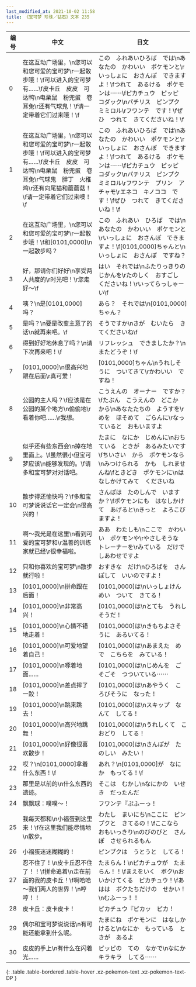 ```yaml
---
last_modified_at: 2021-10-02 11:58
title: 《宝可梦 珍珠／钻石》文本 235
---
```

| 编号 | 中文 | 日文 |
| ---- | ---- | ---- |
| 0 | 在这互动广场里，\n您可以和您可爱的宝可梦\r一起散步哦！\f可以进入的宝可梦有……\f皮卡丘　皮皮　可达鸭\n电栗鼠　粉兜蛋　卷耳兔\r还有气球鬼！\f请一定带着它们过来哦！\f | この　ふれあいひろば　では\nあなたの　かわいい　ポケモンと\rいっしょに　おさんぽ　できますよ！\fつれて　あるける　ポケモンは⋯⋯\fピカチュウ　ピッピ　コダック\nパチリス　ピンプク　ミミロル\rフワンテ　です！\fぜひ　つれて　きてくださいね！\f |
| 1 | 在这互动广场里，\n您可以和您可爱的宝可梦\r一起散步哦！\f可以进入的宝可梦有……\f皮卡丘　皮皮　可达鸭\n电栗鼠　粉兜蛋　卷耳兔\r气球鬼　胖丁　火稚鸡\r还有向尾猫和蘑蘑菇！\f请一定带着它们过来噢！\f | この　ふれあいひろば　では\nあなたの　かわいい　ポケモンと\rいっしょに　おさんぽ　できますよ！\fつれて　あるける　ポケモンは⋯⋯\fピカチュウ　ピッピ　コダック\nパチリス　ピンプク　ミミロル\rフワンテ　プリン　アチャモ\rエネコ　キノココ　です！\fぜひ　つれて　きてくださいね！\f |
| 2 | 在这互动广场里，\n您可以和您可爱的宝可梦\r一起散步哦！\f和[0101,0000]\n一起散步吗？ | この　ふれあい　ひろば　では\nあなたの　かわいい　ポケモンと\rいっしょに　おさんぽ　できますよ！\f[0101,0000]ちゃんと\nいっしょに　おさんぽ　ですね？ |
| 3 | 好，那请你们好好\n享受两人共度的\r时光吧！\r您走好～\f | はい　それでは\nふたりっきりの　じかんを\rたのしく　おすごし　くださいね！\rいってらっしゃーい\f |
| 4 | 咦？\n是[0101,0000]吗？ | あら？　それでは\n[0101,0000]　ちゃん？ |
| 5 | 是吗？\n要是改变主意了的话\n就再来吧。\f | そうですか\nきが　むいたら　きてくださいね\f |
| 6 | 得到好好地休息了吗？\n请下次再来吧！\f | リフレッシュ　できましたか？\nまたどうぞ！\f |
| 7 | [0101,0000]\n很高兴地跟在后面\r真可爱！ | [0101,0000]ちゃん\nうれしそうに　ついてきて\rかわいい　ですね！ |
| 8 | 公园的主人吗？\f应该是在公园的某个地方\n偷偷地\r看着你吧……\r我想。 | こうえんの　オーナー　ですか？\fたぶん　こうえんの　どこか　から\nあなたたちの　ようすを\rめを　ほそめて　ごらんに\rなっていると　おもいますよ |
| 9 | 似乎还有些东西会\n掉在地里面上。\f虽然很小但宝可梦应该\n能够发现的。\f请多和宝可梦对对话吧。 | たまに　なにか　じめんに\nおちている　ときが　あるみたいです\fちいさい　から　ポケモンなら\nみつけられる　かも　しれませんね\fときどき　ポケモンに\nはなしかけてみて　くださいね |
| 10 | 散步得还愉快吗？\f多和宝可梦说说话它一定会\n很高兴的！ | さんぽは　たのしんで　いますか？\fポケモンにも　はなしかけて　あげると\nきっと　よろこびますよ！ |
| 11 | 啊～我光是在这里\n看到可爱的宝可梦和\r温善的训练家就已经\r很幸福啦。 | ああ　わたしも\nここで　かわいい　ポケモンや\rやさしそうな　トレーナーを\rみている　だけで　しあわせですよ |
| 12 | 只和你喜欢的宝可梦\n散步就行啦！ | おすきな　だけ\nひろばを　さんぽして　いいのですよ！ |
| 13 | [0101,0000]\n拼命跟在后面！ | [0101,0000]は\nいっしょけんめい　ついて　きてる！ |
| 14 | [0101,0000]\n非常高兴！ | [0101,0000]は\nとても　うれしそうだ！ |
| 15 | [0101,0000]\n心情不错地走着！ | [0101,0000]は\nきもちよさそうに　あるいてる！ |
| 16 | [0101,0000]\n可爱地望着自己！ | [0101,0000]は\nあまえた　めで　こちらを　みている！ |
| 17 | [0101,0000]\n啄着地面…… | [0101,0000]は\nじめんを　ごそごそ　つついている⋯⋯ |
| 18 | [0101,0000]\n差点摔了一跤！ | [0101,0000]は\nあやうく　ころびそうに　なった！ |
| 19 | [0101,0000]\n跳来跳去！ | [0101,0000]は\nスキップ　なんて　してる！ |
| 20 | [0101,0000]\n高兴地跳舞！ | [0101,0000]は\nうれしくて　こおどり　してる！ |
| 21 | [0101,0000]\n好像很喜欢散步！ | [0101,0000]は\nさんぽが　たのしい　みたい！ |
| 22 | 哎？\n[0101,0000]拿着什么东西！\f | あれ？\n[0101,0000]が　なにか　もってる！\f |
| 23 | 那里是以前的\n什么东西的遗迹。 | そこは　むかし\nなにかの　いせき　だったんだ |
| 24 | 飘飘球：噗噗～！ | フワンテ『ぷふーっ！ |
| 25 | 我每天都和\n小福蛋到这里来！\f在这里我们能尽情地\n散步。 | わたし　まいにち\nここに　ピンプクと　きてるの！\fここなら　おもいっきり\nのびのびと　さんぽ　させられるもん |
| 26 | 小福蛋迷迷糊糊的！ | ピンプクは　うとうと　してる！ |
| 27 | 忍不住了！\n皮卡丘忍不住了！！\f拼命追着\n走在前面的我的皮卡丘！\f啊哈哈～我们两人的世界！\n哼哼！！ | たまらん！\nピカチュウが　たまらん！！\fまえをいく　ボク\nおいかけてくる　ピカチュウ！\fあはは　ボクたちだけの　せかい！\nむふーっ！！ |
| 28 | 皮卡丘：皮卡皮卡！ | ピカチュウ『ピカッ　ピカ！ |
| 29 | 偶尔和宝可梦说说话\n有可能还能拿到什么呢。 | たまにね　ポケモンに　はなしかけると\nなにか　もっている　ときが　あるよ |
| 30 | 皮皮的手上\n有什么在闪着光…… | ピッピの　ての　なかで\nなにか　キラキラ　してる⋯⋯ |
{: .table .table-bordered .table-hover .xz-pokemon-text .xz-pokemon-text-DP }